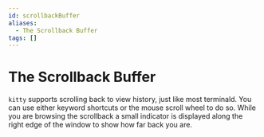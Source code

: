 ```yaml
---
id: scrollbackBuffer
aliases:
  - The Scrollback Buffer
tags: []
---
```


# The Scrollback Buffer

`kitty` supports scrolling back to view history, just like most terminald. You
can use either keyword shortcuts or the mouse scroll wheel to do so. While you
are browsing the scrollback a small indicator is displayed along the right edge
of the window to show how far back you are.


